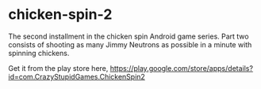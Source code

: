 # chicken-spin-2
The second installment in the chicken spin Android game series. Part two consists of shooting as many Jimmy Neutrons as possible in a minute with spinning chickens.

Get it from the play store here, https://play.google.com/store/apps/details?id=com.CrazyStupidGames.ChickenSpin2
